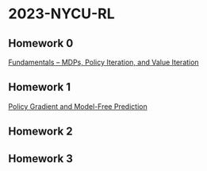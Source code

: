 # 2023-NYCU-RL

## Homework 0

[Fundamentals – MDPs, Policy Iteration, and Value Iteration](./Homework%200/README.md)

## Homework 1

[Policy Gradient and Model-Free Prediction](./Homework%201/README.md)

## Homework 2

## Homework 3
